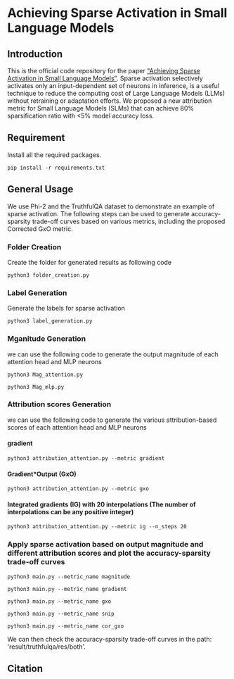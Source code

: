 # Achieving Sparse Activation in Small Language Models

## Introduction
This is the official code repository for the paper ["Achieving Sparse Activation in Small Language Models"](). Sparse activation selectively activates only an input-dependent set of neurons in inference, is a useful technique to reduce the computing cost of Large Language Models (LLMs) without retraining or adaptation efforts. We proposed a new attribution metric for Small Language Models (SLMs) that can achieve 80% sparsification ratio with $<$5% model accuracy loss.

## Requirement
Install all the required packages.
```
pip install -r requirements.txt
```
## General Usage
We use Phi-2 and the TruthfulQA dataset to demonstrate an example of sparse activation. The following steps can be used to generate accuracy-sparsity trade-off curves based on various metrics, including the proposed Corrected GxO metric.

### Folder Creation
Create the folder for generated results as following code
```
python3 folder_creation.py
```

### Label Generation
Generate the labels for sparse activation
```
python3 label_generation.py
```

### Mganitude Generation
we can use the following code to generate the output magnitude of each attention head and MLP neurons
```
python3 Mag_attention.py
```
```
python3 Mag_mlp.py
```

### Attribution scores Generation
we can use the following code to generate the various attribution-based scores of each attention head and MLP neurons
#### gradient
```
python3 attribution_attention.py --metric gradient
```

#### Gradient*Output (GxO)
```
python3 attribution_attention.py --metric gxo
```

#### Integrated gradients (IG) with 20 interpolations (The number of interpolations can be any positive integer)
```
python3 attribution_attention.py --metric ig --n_steps 20
```

### Apply sparse activation based on output magnitude and different attribution scores and plot the accuracy-sparsity trade-off curves
```
python3 main.py --metric_name magnitude
```
```
python3 main.py --metric_name gradient
```
```
python3 main.py --metric_name gxo
```
```
python3 main.py --metric_name snip
```
```
python3 main.py --metric_name cor_gxo
```
We can then check the accuracy-sparsity trade-off curves in the path: 'result/truthfulqa/res/both'.

## Citation
```

```

